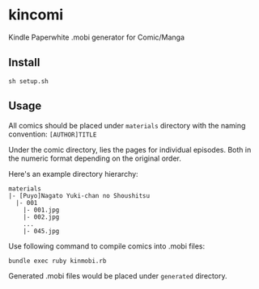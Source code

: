 # kincomi
Kindle Paperwhite .mobi generator for Comic/Manga
## Install
```shell
sh setup.sh
```
## Usage
All comics should be placed under ``materials`` directory with the naming convention:
``[AUTHOR]TITLE``

Under the comic directory, lies the pages for individual episodes. Both in the numeric format depending on the original order.

Here's an example directory hierarchy:
```
materials
|- [Puyo]Nagato Yuki-chan no Shoushitsu
  |- 001
    |- 001.jpg
    |- 002.jpg
    ...
    |- 045.jpg
```

Use following command to compile comics into .mobi files:

```shell
bundle exec ruby kinmobi.rb
```

Generated .mobi files would be placed under ``generated`` directory.
